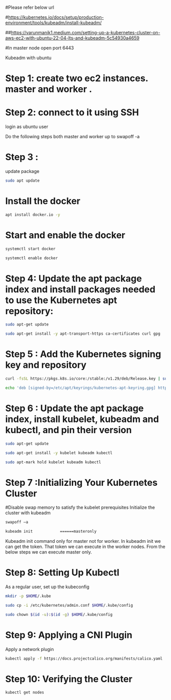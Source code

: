 
#Please refer below url

#https://kubernetes.io/docs/setup/production-environment/tools/kubeadm/install-kubeadm/

##https://varunmanik1.medium.com/setting-up-a-kubernetes-cluster-on-aws-ec2-with-ubuntu-22-04-lts-and-kubeadm-5c54930a4659

#In master node open port 6443

Kubeadm with ubuntu

# Step 1: create two ec2 instances. master and worker .

# Step 2: connect to it using SSH

login as ubuntu user
 
 Do the following steps both master and worker up to swapoff -a

# Step 3 :
update package 

```sh
sudo apt update 
```
# Install the docker 
```sh
apt install docker.io -y
```
# Start and enable the docker
 
```sh
systemctl start docker
```
```sh
systemctl enable docker
```
# Step 4: Update the apt package index and install packages needed to use the Kubernetes apt repository:
```sh
sudo apt-get update
```
```sh
sudo apt-get install -y apt-transport-https ca-certificates curl gpg
```
# Step 5 : Add the Kubernetes signing key and repository
```sh
curl -fsSL https://pkgs.k8s.io/core:/stable:/v1.29/deb/Release.key | sudo gpg --dearmor -o /etc/apt/keyrings/kubernetes-apt-keyring.gpg
```
```sh
echo 'deb [signed-by=/etc/apt/keyrings/kubernetes-apt-keyring.gpg] https://pkgs.k8s.io/core:/stable:/v1.29/deb/ /' | sudo tee /etc/apt/sources.list.d/kubernetes.list
```
# Step 6 : Update the apt package index, install kubelet, kubeadm and kubectl, and pin their version
```sh
sudo apt-get update
```
```sh
sudo apt-get install -y kubelet kubeadm kubectl
```
```sh
sudo apt-mark hold kubelet kubeadm kubectl
``` 
# Step 7 :Initializing Your Kubernetes Cluster
#Disable swap memory to satisfy the kubelet prerequisites
Initialize the cluster with kubeadm

```sh
swapoff –a
```
```sh
kubeadm init            ======masteronly
``` 
Kubeadm init command  only for master not for worker.
In kubeadm init we can get the token. That token we can execute in the worker nodes.
 From the below steps we can execute master only. 
# Step 8: Setting Up Kubectl
As a regular user, set up the kubeconfig
```sh
mkdir -p $HOME/.kube
```
```sh
sudo cp -i /etc/kubernetes/admin.conf $HOME/.kube/config
```
```sh
sudo chown $(id -u):$(id -g) $HOME/.kube/config
```
# Step 9: Applying a CNI Plugin
Apply a network plugin 
```sh
kubectl apply -f https://docs.projectcalico.org/manifests/calico.yaml
``` 
# Step 10: Verifying the Cluster
```sh
kubectl get nodes
``` 

